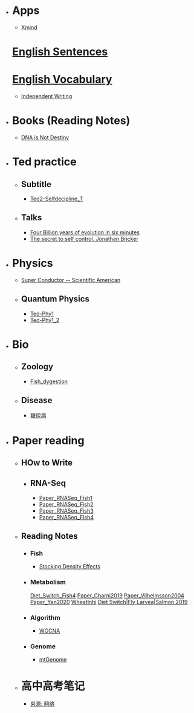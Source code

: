 - # Apps
  - [Xmind](SF_Xmind.html)
  # [English Sentences](Eng.html)
  # [English Vocabulary](Eng_w.html)
  - [Independent Writing](writing.html)
- # Books (Reading Notes)
  - [DNA is Not Destiny](DNA_Is_NotDestiny.html)
- # Ted practice
  - ## Subtitle
    - [Ted2-Selfdecipline_T](Ted2-Selfdecipline_T.html)
  - ## Talks
    - [Four Billion years of evolution in six minutes](Four-Billion-years-of-evolution-in-six-minutes.html)
    - [The secret to self control, Jonathan Bricker](Ted2-Selfdecipline.html)
- # Physics
  - [Super Conductor -- Scientific American](Super-Conductor.html)
  - ## Quantum Physics
    - [Ted-Phy1](Ted-Phy1.html)
    - [Ted-Phy1_2](Ted-Phy1_2.html)
- # Bio
  - ## Zoology
    - [Fish_dygestion](Fish_dygestion.html)
  - ## Disease
    - [糖尿病](diabetes.html)
- # Paper reading
  - ## HOw to Write
    - ## RNA-Seq
      - [Paper_RNASeq_Fish1](Paper_RNASeq_Fish1.html)
      - [Paper_RNASeq_Fish2](Paper_RNASeq_Fish2.html)
      - [Paper_RNASeq_Fish3](Paper_RNASeq_Fish3.html)
      - [Paper_RNASeq_Fish4](Paper_RNASeq_Fish4.html)
  - ## Reading Notes
    - ### Fish
      - [Stocking Density Effects](stockingdensity_fish.html)
    - ### Metabolism
      [Diet_Switch_Fish4](Diet_Switch_Fish4.html)
      [Paper_Charni2019](Paper_Charni2019.html)
      [Paper_Vilhelmsson2004](Paper_Vilhelmsson2004.html)
      [Paper_Yan2020](Paper_Yan2020.html)
      [WheatInhi](WheatInhi.html)
      [Diet Switch|Fly Larvea|Salmon 2019](Paper_BSFlylavea_salmon_2019.html)
    - ### Algorithm
      - [WGCNA](paper_WGCNA.html)
    - ### Genome
      - [mtGenome](mtGenome.html)
  - # 高中高考笔记
      - [来源: 网络](GKNotes.html)
